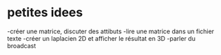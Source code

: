 petites idees
=============
-créer une matrice, discuter des attibuts
-lire une matrice dans un fichier texte
-créer un laplacien 2D et afficher le résultat en 3D
-parler du broadcast

